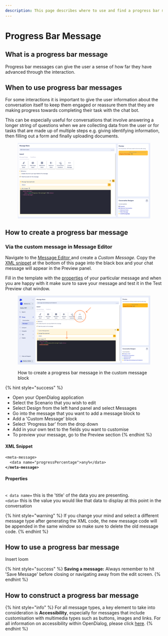 ```yaml
---
description: This page describes where to use and find a progress bar message type
---
```


# Progress Bar Message

## What is a progress bar message

Progress bar messages can give the user a sense of how far they have advanced through the interaction.

## When to use progress bar messages

For some interactions it is important to give the user information about the conversation itself to keep them engaged or reassure them that they are making progress towards completing their task with the chat bot.&#x20;

This can be especially useful for conversations that involve answering a longer string of questions when we are collecting data from the user or for tasks that are made up of multiple steps e.g. giving identifying information, then filling out a form and finally uploading documents.&#x20;

<figure><img src="../../../../.gitbook/assets/Screenshot 2023-12-20 at 14.19.39 (1).png" alt=""><figcaption></figcaption></figure>

## How to create a progress bar message

### Via the custom message in Message Editor

Navigate to the [Message Editor](../../message-editor.md)[ ](../../message-editor.md)and create a _Custom Message._ Copy the [XML snippet](progress-bar-message.md#xml-snippet) at the bottom of this page into the black box and your chat message will appear in the Preview panel.&#x20;

Fill in the template with the [properties](progress-bar-message.md#properties) of your particular message and when you are happy with it make sure to save your message and test it in the Test Preview chat window.&#x20;

<figure><img src="../../../../.gitbook/assets/Group 21.png" alt=""><figcaption><p>How to create a progress bar message in the custom message block</p></figcaption></figure>

{% hint style="success" %}
* Open your OpenDialog application
* Select the Scenario that you wish to edit
* Select Design from the left hand panel and select Messages
* Go into the message that you want to add a message block to
* Add a 'Custom Message' block
* Select 'Progress bar' from the drop down
* Add in your own text to the fields you want to customise
* To preview your message, go to the Preview section
{% endhint %}

#### XML Snippet

<pre><code>&#x3C;meta-message>
  &#x3C;data name="progressPercentage">any%&#x3C;/data>
<strong>&#x3C;/meta-message>
</strong></code></pre>

#### Properties

\
`< data name=` this is the 'title' of the data you are presenting.\
`<data>` this is the value you would like that data to display at this point in the conversation

{% hint style="warning" %}
If you change your mind and select a different message type after generating the XML code, the new message code will be appended in the same window so make sure to delete the old message code.
{% endhint %}

## How to use a progress bar message

Insert loom

{% hint style="success" %}
**Saving a message:** Always remember to hit 'Save Message' before closing or navigating away from the edit screen.
{% endhint %}

## How to construct a progress bar message

{% hint style="info" %}
For all message types, a key element to take into consideration is **Accessibility**, especially for messages that include customisation with multimedia types such as buttons, images and links. For all information on accessibility within OpenDialog, please click [here](../../../designing-accessible-chatbots.md).
{% endhint %}
